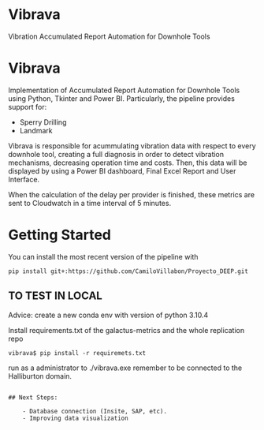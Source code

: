 # Vibrava
Vibration Accumulated Report Automation for Downhole Tools

Vibrava
============================================================

Implementation of Accumulated Report Automation for Downhole Tools using Python, Tkinter and Power BI. Particularly, the pipeline provides support for:

- Sperry Drilling
- Landmark

Vibrava is responsible for acummulating vibration data with respect to every downhole tool, creating a full diagnosis in order to detect vibration mechanisms, decreasing operation time and costs. Then, this data will be displayed by using a Power BI dashboard, Final Excel Report and User Interface.  

When the calculation of the delay per provider is finished, these metrics are sent to Cloudwatch in a time interval of 5 minutes.

# Getting Started

You can install the most recent version of the pipeline with

```zsh
pip install git+:https://github.com/CamiloVillabon/Proyecto_DEEP.git
```

## TO TEST IN LOCAL 

Advice: create a new conda env with version of python 3.10.4

Install requirements.txt of the galactus-metrics and the whole replication repo
```
vibrava$ pip install -r requiremets.txt
```

run as a administrator to ./vibrava.exe
remember to be connected to the Halliburton domain.
```

## Next Steps:

    - Database connection (Insite, SAP, etc).
    - Improving data visualization

